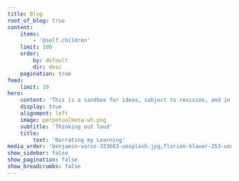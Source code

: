 ```yaml
---
title: Blog
root_of_blog: true
content:
    items:
        - '@self.children'
    limit: 100
    order:
        by: default
        dir: desc
    pagination: true
feed:
    limit: 10
hero:
    content: 'This is a sandbox for ideas, subject to revision, and in perpetual beta.'
    display: true
    alignment: left
    image: perpetualbeta-wh.png
    subtitle: 'Thinking out loud'
    title:
        text: 'Narrating my Learning'
media_order: 'benjamin-voros-333663-unsplash.jpg,florian-klauer-253-unsplash.jpg,perpetualbeta-wh.png'
show_sidebar: false
show_pagination: false
show_breadcrumbs: false
---
```


